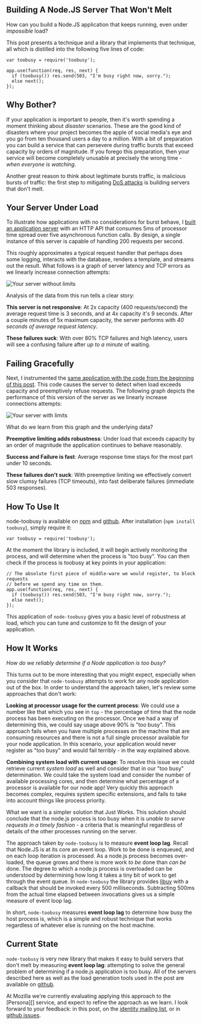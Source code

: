 ## Building A Node.JS Server That Won't Melt

How can you build a Node.JS application that keeps running, even under *impossible* load?

This post presents a technique and a library that implements that technique, all which is distilled into the following five lines of code:

    var toobusy = require('toobusy');

    app.use(function(req, res, next) {
      if (toobusy()) res.send(503, "I'm busy right now, sorry.");
      else next();
    });

## Why Bother?

If your application is important to people, then it's worth spending a moment thinking about *disaster* scenarios.
These are the good kind of disasters where your project becomes the apple of social media's eye and you go from ten thousand users a day to a million.
With a bit of preparation you can build a service that can persevere during traffic bursts that exceed capacity by orders of magnitude.
If you forego this preparation, then your service will become completely unusable at precisely the wrong time - *when everyone is watching*.

Another great reason to think about legitimate bursts traffic, is malicious bursts of traffic:
the first step to mitigating [DoS attacks][] is building servers that don't melt.

  [DoS attacks]: http://en.wikipedia.org/wiki/Denial-of-service_attack

## Your Server Under Load

To illustrate how applications with no considerations for burst behave, I [built an application server][] with an HTTP API that consumes 5ms of processor time spread over five asynchronous function calls.
By design, a single instance of this server is capable of handling 200 requests per second.

  [built an application server]: https://gist.github.com/4532177

This roughly approximates a typical request handler that perhaps does some logging, interacts with the database, renders a template, and streams out the result.
What follows is a graph of server latency and TCP errors as we linearly increase connection attempts:

![Your server without limits](../../raw/master/building_a_server_that_wont_melt/without.png)

Analysis of the data from this run tells a clear story:

**This server is not responsive**:  At 2x capacity (400 requests/second) the average request time is 3 seconds, and at 4x capacity it's 9 seconds.  After a couple minutes of 5x maximum capacity, the server performs with *40 seconds of average request latency*.

**These failures suck**:  With over 80% TCP failures and high latency, users will see a confusing failure after *up to a minute* of waiting.

## Failing Gracefully

Next, I instrumented the [same application with the code from the beginning of this post][].
This code causes the server to detect when load exceeds capacity and preemptively refuse requests.
The following graph depicts the performance of this version of the server as we linearly increase connections attempts:

  [same application with the code from the beginning of this post]: https://gist.github.com/4532198#file-application_server_with_toobusy-js-L26-L29

![Your server with limits](../../raw/master/building_a_server_that_wont_melt/with.png)

What do we learn from this graph and the underlying data?

**Preemptive limiting adds robustness**: Under load that exceeds capacity by an order of magnitude the application continues to behave reasonably.

**Success and Failure is fast**: Average response time stays for the most part under 10 seconds.

**These failures don't suck**:  With preemptive limiting we effectively convert slow clumsy failures (TCP timeouts), into fast deliberate failures (immediate 503 responses).

## How To Use It

node-toobusy is available on [npm][] and [github][].  After installation (`npm install toobusy`), simply require it:

  [github]: https://github.com/lloyd/node-toobusy
  [npm]: https://npmjs.org/package/toobusy

    var toobusy = require('toobusy');

At the moment the library is included, it will begin actively monitoring the process, and will determine when the process is "too busy".
You can then check if the process is toobusy at key points in your application:

    // The absolute first piece of middle-ware we would register, to block requests
    // before we spend any time on them.
    app.use(function(req, res, next) {
      if (toobusy()) res.send(503, "I'm busy right now, sorry.");
      else next();
    });

This application of `node-toobusy` gives you a basic level of robustness at load, which you can tune and customize to fit the design of your application.

## How It Works

*How do we reliably determine if a Node application is too busy?*

This turns out to be more interesting that you might expect, especially when you consider that `node-toobusy` attempts to work for any node application out of the box.
In order to understand the approach taken, let's review some approaches that don't work:

**Looking at processor usage for the current process**: We could use a number like that which you see in `top` - the percentage of time that the node process has been executing on the processor.
Once we had a way of determining this, we could say usage above 90% is "too busy".
This approach fails when you have multiple processes on the machine that are consuming resources and there is not a full single processor available for your node application.
In this scenario, your application would never register as "too busy" and would fail terribly - in the way explained above.

**Combining system load with current usage**: To resolve this issue we could retrieve current *system load* as well and consider that in our "too busy" determination.
We could take the system load and consider the number of available processing cores, and then determine what percentage of a processor is available for our node app!
Very quickly this approach becomes complex, requires system specific extensions, and fails to take into account things like process priority.

What we want is a simpler solution that Just Works.  This solution should conclude that the node.js process is too busy when it is *unable to serve requests in a timely fashion* - a criteria that is meaningful regardless of details of the other processes running on the server.

The approach taken by `node-toobusy` is to measure **event loop lag**.
Recall that Node.JS is at its core an event loop.
Work to be done is enqueued, and on each loop iteration is processed.
As a node.js process becomes over-loaded, the queue grows and there is more work *to be* done than *can be* done.
The degree to which a node.js process is overloaded can be understood by determining how long it takes a tiny bit of work to get through the event queue.
In `node-toobusy` the library provides [libuv][] with a callback that should be invoked every 500 milliseconds.
Subtracting 500ms from the actual time elapsed between invocations gives us a simple measure of event loop lag.

  [libuv]: https://github.com/joyent/libuv

In short, `node-toobusy` measures **event loop lag** to determine how busy the host process is, which is a simple and robust technique that works regardless of whatever else is running on the host machine.

## Current State

`node-toobusy` is very new library that makes it easy to build servers that don't melt by measuring **event loop lag**:
attempting to solve the general problem of determining if a node.js application is too busy.
All of the servers described here as well as the load generation tools used in the post are available on [github][].

At Mozilla we're currently evaluating applying this approach to the [Persona][] service, and expect to refine the approach as we learn.
I look forward to your feedback: in this post, on the [identity mailing list][], or in [github issues][].

  [identity mailing list]: https://lists.mozilla.org/listinfo/dev-identity
  [github issues]: https://github.com/lloyd/node-toobusy/issues
